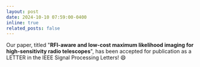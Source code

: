 ```yaml
---
layout: post
date: 2024-10-10 07:59:00-0400
inline: true
related_posts: false
---
```


Our paper, titled "**RFI-aware and low-cost maximum likelihood imaging for high-sensitivity radio telescopes**", has been accepted for publication as a LETTER in the IEEE Signal Processing Letters! :smile: